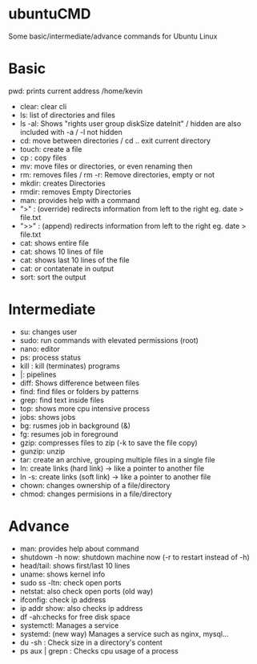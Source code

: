 # ubuntuCMD
Some basic/intermediate/advance commands for Ubuntu Linux

# Basic
pwd:  prints current address
/home/kevin
- clear: clear cli
- ls: list of directories and files
- ls -al: Shows "rights user group diskSize dateInit" / hidden are also included with -a / -l not hidden
- cd: move between directories / cd .. exit current directory
- touch: create a file
- cp <file1> <file1Copy>: copy files
- mv: move files or directories, or even renaming then
- rm: removes files / rm -r: Remove directories, empty or not
- mkdir: creates Directories
- rmdir: removes Empty Directories
- man: provides help with a command
- ">" : (override) redirects information from left to the right eg. date > file.txt
- ">>" : (append) redirects information from left to the right eg. date > file.txt
- cat: shows entire file
- cat: shows 10 lines of file
- cat: shows last 10 lines of the file
- cat: or contatenate in output
- sort: sort the output
# Intermediate
- su: changes user
- sudo: run commands with elevated permissions (root)
- nano: editor
- ps: process status
- kill <PID>: kill (terminates) programs
- |: pipelines
- diff: Shows difference between files
- find: find files or folders by patterns
- grep: find text inside files
- top: shows more cpu intensive process
- jobs: shows jobs
- bg: rusmes job in background (&)
- fg: resumes job in foreground
- gzip: compresses files to zip (-k to save the file copy)
- gunzip: unzip
- tar: create an archive, grouping multiple files in a single file
- ln: create links (hard link) -> like a pointer to another file
- ln -s: create links (soft link) -> like a pointer to another file
- chown: changes ownership of a file/directory
- chmod: changes permisions in a file/directory

# Advance
- man: provides help about command
- shutdown -h now: shutdown machine now (-r to restart instead of -h)
- head/tail: shows first/last 10 lines
- uname: shows kernel info
- sudo ss -ltn: check open ports
- netstat: also check open ports (old way)
- ifconfig: check ip address
- ip addr show: also checks ip address
- df -ah:checks for free disk space
- systemctl: Manages a service
- systemd: (new way) Manages a service such as nginx, mysql...
- du -sh : Check size in a directory's content
- ps aux | grepn <process>: Checks cpu usage of a process
